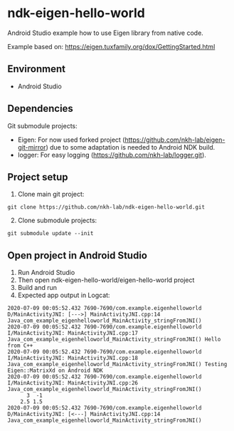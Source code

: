 # ndk-eigen-hello-world
Android Studio example how to use Eigen library from native code.

Example based on: https://eigen.tuxfamily.org/dox/GettingStarted.html

## Environment
- Android Studio

## Dependencies
Git submodule projects:
- Eigen: For now used forked project (https://github.com/nkh-lab/eigen-git-mirror) due to some adaptation is needed to Android NDK build.
- logger: For easy logging (https://github.com/nkh-lab/logger.git).

## Project setup
1. Clone main git project:
```
git clone https://github.com/nkh-lab/ndk-eigen-hello-world.git
```
2. Clone submodule projects:
```
git submodule update --init
```

## Open project in Android Studio
1. Run Android Studio
2. Then open ndk-eigen-hello-world/eigen-hello-world project
3. Build and run
4. Expected app output in Logcat:
```
2020-07-09 00:05:52.432 7690-7690/com.example.eigenhelloworld D/MainActivityJNI: [--->] MainActivityJNI.cpp:14 Java_com_example_eigenhelloworld_MainActivity_stringFromJNI()
2020-07-09 00:05:52.432 7690-7690/com.example.eigenhelloworld I/MainActivityJNI: MainActivityJNI.cpp:17 Java_com_example_eigenhelloworld_MainActivity_stringFromJNI() Hello from C++
2020-07-09 00:05:52.432 7690-7690/com.example.eigenhelloworld I/MainActivityJNI: MainActivityJNI.cpp:18 Java_com_example_eigenhelloworld_MainActivity_stringFromJNI() Testing Eigen::MatrixXd on Android NDK
2020-07-09 00:05:52.432 7690-7690/com.example.eigenhelloworld I/MainActivityJNI: MainActivityJNI.cpp:26 Java_com_example_eigenhelloworld_MainActivity_stringFromJNI() 
      3  -1
    2.5 1.5
2020-07-09 00:05:52.432 7690-7690/com.example.eigenhelloworld D/MainActivityJNI: [<---] MainActivityJNI.cpp:14 Java_com_example_eigenhelloworld_MainActivity_stringFromJNI()
```

